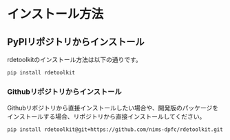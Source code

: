 # インストール方法

## PyPIリポジトリからインストール

rdetoolkitのインストール方法は以下の通りです。

```bash
pip install rdetoolkit
```

### Githubリポジトリからインストール

Githubリポジトリから直接インストールしたい場合や、開発版のパッケージをインストールする場合、リポジトリから直接インストールしてください。

```bash
pip install rdetoolkit@git+https://github.com/nims-dpfc/rdetoolkit.git
```
